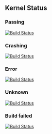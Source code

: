 ## Kernel Status
### Passing
[![Build Status](https://img.shields.io/badge/kernel-passing-brightgreen.svg)](https://github.com/sofferjacob/jslk)
### Crashing
[![Build Status](https://img.shields.io/badge/kernel-crashing-red.svg)](https://github.com/sofferjacob/jslk)
### Error
[![Build Status](https://img.shields.io/badge/kernel-error-lightgrey.svg)](https://github.com/sofferjacob/jslk)
### Unknown
[![Build Status](https://img.shields.io/badge/kernel-status_unknown-lightgrey.svg)](https://github.com/sofferjacob/jslk)
### Build failed
[![Build Status](https://img.shields.io/badge/kernel-status-build-failed-red.svg)](https://github.com/sofferjacob/jslk)